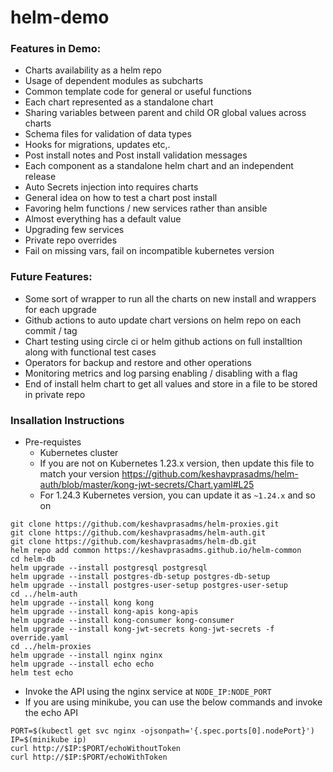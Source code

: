 # helm-demo

### Features in Demo:
- Charts availability as a helm repo
- Usage of dependent modules as subcharts
- Common template code for general or useful functions
- Each chart represented as a standalone chart
- Sharing variables between parent and child OR global values across charts
- Schema files for validation of data types
- Hooks for migrations, updates etc,.
- Post install notes and Post install validation messages
- Each component as a standalone helm chart and an independent release
- Auto Secrets injection into requires charts
- General idea on how to test a chart post install
- Favoring helm functions / new services rather than ansible
- Almost everything has a default value
- Upgrading few services
- Private repo overrides
- Fail on missing vars, fail on incompatible kubernetes version

### Future Features:
- Some sort of wrapper to run all the charts on new install and wrappers for each upgrade
- Github actions to auto update chart versions on helm repo on each commit / tag
- Chart testing using circle ci or helm github actions on full installtion along with functional test cases
- Operators for backup and restore and other operations
- Monitoring metrics and log parsing enabling / disabling with a flag
- End of install helm chart to get all values and store in a file to be stored in private repo

### Insallation Instructions
- Pre-requistes
  - Kubernetes cluster
  - If you are not on Kubernetes 1.23.x version, then update this file to match your version https://github.com/keshavprasadms/helm-auth/blob/master/kong-jwt-secrets/Chart.yaml#L25
  - For 1.24.3 Kubernetes version, you can update it as `~1.24.x` and so on
```
git clone https://github.com/keshavprasadms/helm-proxies.git
git clone https://github.com/keshavprasadms/helm-auth.git
git clone https://github.com/keshavprasadms/helm-db.git
helm repo add common https://keshavprasadms.github.io/helm-common
cd helm-db
helm upgrade --install postgresql postgresql
helm upgrade --install postgres-db-setup postgres-db-setup
helm upgrade --install postgres-user-setup postgres-user-setup
cd ../helm-auth
helm upgrade --install kong kong
helm upgrade --install kong-apis kong-apis
helm upgrade --install kong-consumer kong-consumer
helm upgrade --install kong-jwt-secrets kong-jwt-secrets -f override.yaml
cd ../helm-proxies
helm upgrade --install nginx nginx
helm upgrade --install echo echo
helm test echo
```
- Invoke the API using the nginx service at `NODE_IP:NODE_PORT`
- If you are using minikube, you can use the below commands and invoke the echo API
```
PORT=$(kubectl get svc nginx -ojsonpath='{.spec.ports[0].nodePort}')
IP=$(minikube ip)
curl http://$IP:$PORT/echoWithoutToken
curl http://$IP:$PORT/echoWithToken 
```
